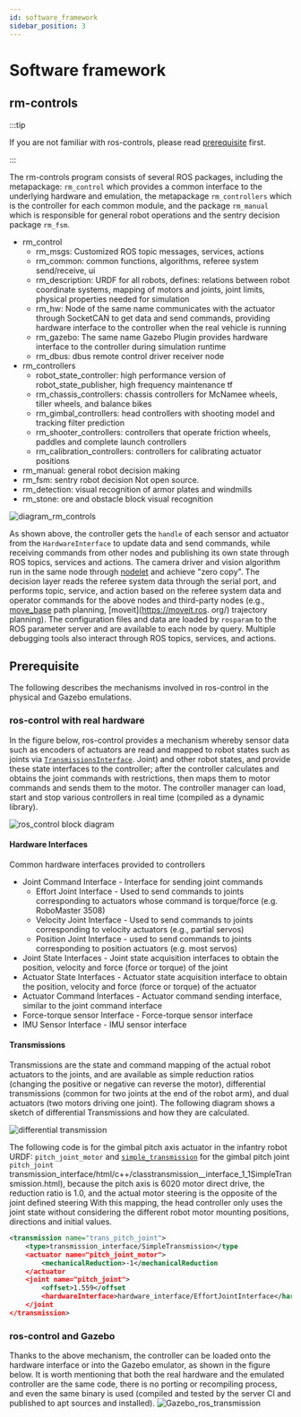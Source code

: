 ```yaml
---
id: software_framework
sidebar_position: 3
---
```


# Software framework
## rm-controls 
:::tip

If you are not familiar with ros-controls, please read [prerequisite](#prerequisite) first.

:::

The rm-controls program consists of several ROS packages, including the metapackage: `rm_control` which provides a common interface to the underlying hardware and emulation, the metapackage `rm_controllers` which is the controller for each common module, and the package `rm_manual` which is responsible for general robot operations and the sentry decision package `rm_fsm`.
* rm_control
  * rm_msgs: Customized ROS topic messages, services, actions
  * rm_common: common functions, algorithms, referee system send/receive, ui
  * rm_description: URDF for all robots, defines: relations between robot coordinate systems, mapping of motors and joints, joint limits, physical properties needed for simulation
  * rm_hw: Node of the same name communicates with the actuator through SocketCAN to get data and send commands, providing hardware interface to the controller when the real vehicle is running
  * rm_gazebo: The same name Gazebo Plugin provides hardware interface to the controller during simulation runtime
  * rm_dbus: dbus remote control driver receiver node
* rm_controllers
  * robot_state_controller: high performance version of robot_state_publisher, high frequency maintenance tf
  * rm_chassis_controllers: chassis controllers for McNamee wheels, tiller wheels, and balance bikes
  * rm_gimbal_controllers: head controllers with shooting model and tracking filter prediction
  * rm_shooter_controllers: controllers that operate friction wheels, paddles and complete launch controllers
  * rm_calibration_controllers: controllers for calibrating actuator positions
* rm_manual: general robot decision making
* rm_fsm: sentry robot decision
Not open source.
* rm_detection: visual recognition of armor plates and windmills
* rm_stone: ore and obstacle block visual recognition

![diagram_rm_controls](/img/software_framework/rm-controls-diagram.png)

As shown above, the controller gets the `handle` of each sensor and actuator from the `HardwareInterface` to update data and send commands, while receiving commands from other nodes and publishing its own state through ROS topics, services and actions. The camera driver and vision algorithm run in the same node through [nodelet](http://wiki.ros.org/nodelet) and achieve "zero copy". The decision layer reads the referee system data through the serial port, and performs topic, service, and action based on the referee system data and operator commands for the above nodes and third-party nodes (e.g., [move_base](http://wiki.ros.org/move_base) path planning, [moveit](https://moveit.ros. org/) trajectory planning). The configuration files and data are loaded by `rosparam` to the ROS parameter server and are available to each node by query. Multiple debugging tools also interact through ROS topics, services, and actions.

## Prerequisite

The following describes the mechanisms involved in ros-control in the physical and Gazebo emulations.
### ros-control with real hardware
In the figure below, ros-control provides a mechanism whereby sensor data such as encoders of actuators are read and mapped to robot states such as joints via [`TransmissionsInterface`](http://wiki.ros.org/transmission_interface). Joint) and other robot states, and provide these state interfaces to the controller; after the controller calculates and obtains the joint commands with restrictions, then maps them to motor commands and sends them to the motor. The controller manager can load, start and stop various controllers in real time (compiled as a dynamic library).

![ros_control block diagram](http://wiki.ros.org/ros_control?action=AttachFile&do=get&target=gazebo_ros_control.png)

#### Hardware Interfaces
Common hardware interfaces provided to controllers
* Joint Command Interface - Interface for sending joint commands
  * Effort Joint Interface - Used to send commands to joints corresponding to actuators whose command is torque/force (e.g. RoboMaster 3508)
  * Velocity Joint Interface - Used to send commands to joints corresponding to velocity actuators (e.g., partial servos)
  * Position Joint Interface - used to send commands to joints corresponding to position actuators (e.g. most servos)
* Joint State Interfaces - Joint state acquisition interfaces to obtain the position, velocity and force (force or torque) of the joint
* Actuator State Interfaces - Actuator state acquisition interface to obtain the position, velocity and force (force or torque) of the actuator
* Actuator Command Interfaces - Actuator command sending interface, similar to the joint command interface
* Force-torque sensor Interface - Force-torque sensor interface
* IMU Sensor Interface - IMU sensor interface

#### Transmissions
Transmissions are the state and command mapping of the actual robot actuators to the joints, and are available as simple reduction ratios (changing the positive or negative can reverse the motor), differential transmissions (common for two joints at the end of the robot arm), and dual actuators (two motors driving one joint). The following diagram shows a sketch of differential Transmissions and how they are calculated.

![differential transmission](/img/software_framework/transmission.png)

The following code is for the gimbal pitch axis actuator in the infantry robot URDF: `pitch_joint_motor` and [`simple_transmission`](http://docs.ros.org/en/melodic/api/) for the gimbal pitch joint `pitch_joint` transmission_interface/html/c++/classtransmission__interface_1_1SimpleTransmission.html), because the pitch axis is 6020 motor direct drive, the reduction ratio is 1.0, and the actual motor steering is the opposite of the joint defined steering With this mapping, the head controller only uses the joint state without considering the different robot motor mounting positions, directions and initial values.

```xml
<transmission name="trans_pitch_joint">
    <type>transmission_interface/SimpleTransmission</type
    <actuator name="pitch_joint_motor">
        <mechanicalReduction>-1</mechanicalReduction
    </actuator
    <joint name="pitch_joint">
        <offset>1.559</offset
        <hardwareInterface>hardware_interface/EffortJointInterface</hardwareInterface
    </joint
</transmission>
```

### ros-control and Gazebo
Thanks to the above mechanism, the controller can be loaded onto the hardware interface or into the Gazebo emulator, as shown in the figure below. It is worth mentioning that both the real hardware and the emulated controller are the same code, there is no porting or recompiling process, and even the same binary is used (compiled and tested by the server CI and published to apt sources and installed).
![Gazebo_ros_transmission](https://github.com/osrf/gazebo_tutorials/raw/master/ros_control/Gazebo_ros_transmission.png) 
